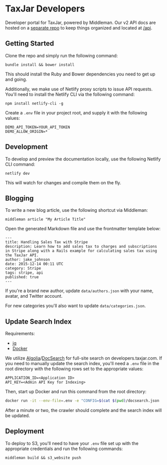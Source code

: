 # TaxJar Developers

Developer portal for TaxJar, powered by Middleman. Our v2 API docs are hosted on a [separate repo](https://github.com/taxjar/taxjar-api-docs) to keep things organized and located at [/api](https://developers.taxjar.com/api).

## Getting Started

Clone the repo and simply run the following command:

```
bundle install && bower install
```

This should install the Ruby and Bower dependencies you need to get up and going.

Additionally, we make use of Netlify proxy scripts to issue API requests. You'll need to install the Netlify CLI via the following command:

```
npm install netlify-cli -g
```

Create a `.env` file in your project root, and supply it with the following values:

```
DEMO_API_TOKEN=YOUR_API_TOKEN
DEMO_ALLOW_ORIGIN=*
```

## Development

To develop and preview the documentation locally, use the following Netlify CLI command:

```
netlify dev
```

This will watch for changes and compile them on the fly.

## Blogging

To write a new blog article, use the following shortcut via Middleman:

```
middleman article "My Article Title"
```

Open the generated Markdown file and use the frontmatter template below:

```
---
title: Handling Sales Tax with Stripe
description: Learn how to add sales tax to charges and subscriptions in Stripe along with a Rails example for calculating sales tax using the TaxJar API.
author: jake_johnson
date: 2015-12-14 00:11 UTC
category: Stripe
tags: stripe, api
published: true
---
```

If you're a brand new author, update `data/authors.json` with your name, avatar, and Twitter account.

For new categories you'll also want to update `data/categories.json`.

## Update Search Index

Requirements:
- [jq](https://stedolan.github.io/jq/download/)
- [Docker](https://docs.docker.com/install/overview/)

We utilize [Algolia](https://www.algolia.com/)/[DocSearch](https://community.algolia.com/docsearch/) for full-site search on developers.taxjar.com. If you need to manually update the search index, you'll need a `.env` file in the root directory with the following rows set to the appropriate values:

```
APPLICATION_ID=<Application ID>
API_KEY=<Admin API Key for Indexing>
```

Then, start up Docker and run this command from the root directory:
```bash
docker run -it --env-file=.env -e "CONFIG=$(cat $(pwd)/docsearch.json | jq -r tostring)" algolia/docsearch-scraper
```

After a minute or two, the crawler should complete and the search index will be updated.

## Deployment

To deploy to S3, you'll need to have your `.env` file set up with the appropriate credentials and run the following commands:

```
middleman build && s3_website push
```
